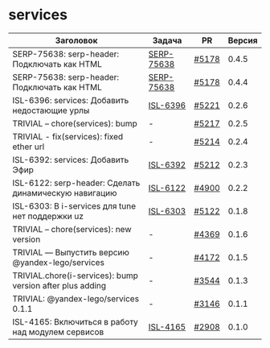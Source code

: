 # services


| Заголовок | Задача | PR | Версия |
|--|--|--|--|
| SERP-75638: serp-header: Подключать как HTML | [SERP-75638](https://st.yandex-team.ru/SERP-75638) | [#5178](https://github.yandex-team.ru/lego/islands/pull/5178) | 0.4.5 |
| SERP-75638: serp-header: Подключать как HTML | [SERP-75638](https://st.yandex-team.ru/SERP-75638) | [#5178](https://github.yandex-team.ru/lego/islands/pull/5178) | 0.4.4 |
| ISL-6396: services: Добавить недостающие урлы | [ISL-6396](https://st.yandex-team.ru/ISL-6396) | [#5221](https://github.yandex-team.ru/lego/islands/pull/5221) | 0.2.6 |
| TRIVIAL – chore(services): bump | - | [#5217](https://github.yandex-team.ru/lego/islands/pull/5217) | 0.2.5 |
| TRIVIAL - fix(services): fixed ether url | - | [#5214](https://github.yandex-team.ru/lego/islands/pull/5214) | 0.2.4 |
| ISL-6392: services: Добавить Эфир | [ISL-6392](https://st.yandex-team.ru/ISL-6392) | [#5212](https://github.yandex-team.ru/lego/islands/pull/5212) | 0.2.3 |
| ISL-6122: serp-header: Сделать динамическую навигацию | [ISL-6122](https://st.yandex-team.ru/ISL-6122) | [#4900](https://github.yandex-team.ru/lego/islands/pull/4900) | 0.2.2 |
| ISL-6303: В i-services для tune нет поддержки uz | [ISL-6303](https://st.yandex-team.ru/ISL-6303) | [#5122](https://github.yandex-team.ru/lego/islands/pull/5122) | 0.1.8 |
| TRIVIAL – chore(services): new version | - | [#4369](https://github.yandex-team.ru/lego/islands/pull/4369) | 0.1.6 |
| TRIVIAL — Выпустить версию @yandex-lego/services | - | [#4172](https://github.yandex-team.ru/lego/islands/pull/4172) | 0.1.5 |
| TRIVIAL.chore(i-services): bump version after plus adding | - | [#3544](https://github.yandex-team.ru/lego/islands/pull/3544) | 0.1.3 |
| TRIVIAL: @yandex-lego/services 0.1.1 | - | [#3146](https://github.yandex-team.ru/lego/islands/pull/3146) | 0.1.1 |
| ISL-4165: Включиться в работу над модулем сервисов | [ISL-4165](https://st.yandex-team.ru/ISL-4165) | [#2908](https://github.yandex-team.ru/lego/islands/pull/2908) | 0.1.0 |

